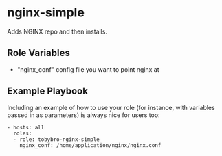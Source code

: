 nginx-simple
=========

Adds NGINX repo and then installs.

Role Variables
--------------

* "nginx_conf" config file you want to point nginx at

Example Playbook
----------------

Including an example of how to use your role (for instance, with variables passed in as parameters) is always nice for users too:

    - hosts: all
      roles:
      - role: tobybro-nginx-simple
        nginx_conf: /home/application/nginx/nginx.conf

